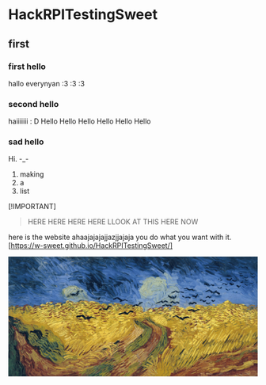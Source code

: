 # HackRPITestingSweet

## first
### first hello
hallo everynyan :3 :3 :3
### second hello
haiiiiiii : D Hello Hello Hello Hello Hello Hello 
### sad hello
Hi. -_-

1. making
2. a
3. list

[!IMPORTANT]
>  HERE HERE HERE HERE LLOOK AT THIS HERE NOW 

here is the website ahaajajajajjazjjajaja you do what you want with it.
[https://w-sweet.github.io/HackRPITestingSweet/]

![image](here.jpg)